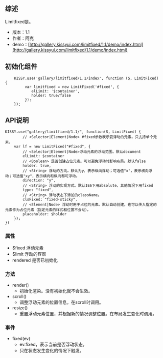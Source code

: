 ## 综述

Limitfixed是。

* 版本：1.1
* 作者：阿克
* demo：[http://gallery.kissyui.com/limitfixed/1.1/demo/index.html](http://gallery.kissyui.com/limitfixed/1.1/demo/index.html)

## 初始化组件

````
    KISSY.use('gallery/limitfixed/1.1/index', function (S, LimitFixed) {
         var limitfixed = new LimitFixed('#fixed', {
            elLimit: '$container',
            holder: true/false
         });
    });
````

## API说明

```
KISSY.use("gallery/limitfixed/1.1/", function(S, LimitFixed) {
		// <Selector|Element|Node> #fixed参数表示要浮动的元素。只支持单个元素。
	var lf = new LimitFixed("#fixed", {
		// <Selector|Element|Node>浮动元素的浮动范围。默认document
		elLimit: $container
		// <Boolean> 是否创建占位元素。可以避免浮动时影响布局。默认false
		holder: true,
		// <String> 浮动的方向。默认为y，表示纵向浮动；可选值"x"，表示横向浮动；可选值"xy"，表示横向和纵向都可浮动。
		direction: "y",
		// <String> 浮动的实现方式。默认IE6下用absolute，其他情况下用fixed
		type: "fixed",
		// <String> 浮动状态下添加的className。
		clsFixed: "fixed-sticky",
		// <Element|Node> 浮动时用于占位的元素。默认自动创建，也可以传入指定的元素作为占位元素（指定元素的样式和位置不会动）。
		placeholder: $holder
	});
})
```

### 属性

- $fixed <Node> 浮动元素
- $limit <Node> 浮动的容器
- rendered <Boolean> 是否已初始化

### 方法

- render()
	- 初始化渲染。没有初始化就不会生效。
- scroll()
	- 调整浮动元素的位置信息，在scroll时调用。
- resize()
	- 重置浮动元素位置，并根据新的情况调整位置。在布局发生变化时调用。

### 事件

- fixed(ev)
	- ev.fixed，表示当前是否浮动状态。
	- 只在状态发生变化的情况下触发。